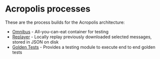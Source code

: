 # Acropolis processes

These are the process builds for the Acropolis architecture:

* [Omnibus](omnibus/) - All-you-can-eat container for testing
* [Replayer](replayer/) - Locally replay previously downloaded selected messages, stored in JSON on disk
* [Golden Tests](golden_tests/) - Provides a testing module to execute end to end golden tests
